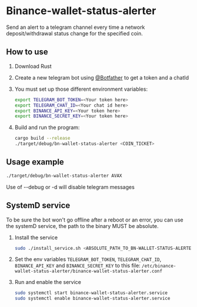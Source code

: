 # Binance-wallet-status-alerter

Send an alert to a telegram channel every time a network deposit/withdrawal status change for the specified coin.

## How to use

1. Download Rust
2. Create a new telegram bot using [@Botfather](https://t.me/botfather) to get a token and a chatId
3. You must set up those different environment variables:

    ```bash
    export TELEGRAM_BOT_TOKEN=<Your token here>
    export TELEGRAM_CHAT_ID=<Your chat id here>
    export BINANCE_API_KEY=<Your token here>
    export BINANCE_SECRET_KEY=<Your token here>
    ```

4. Build and run the program:

    ```bash
    cargo build --release
    ./target/debug/bn-wallet-status-alerter <COIN_TICKET>
    ```

## Usage example

```bash
./target/debug/bn-wallet-status-alerter AVAX
```

Use of --debug or -d will disable telegram messages

## SystemD service

To be sure the bot won't go offline after a reboot or an error, you can use the systemD service, the path to the binary MUST be absolute.  

1. Install the service

    ```bash
    sudo ./install_service.sh <ABSOLUTE_PATH_TO_BN-WALLET-STATUS-ALERTER-BINARY> <COIN_TICKET>
    ```

2. Set the env variables `TELEGRAM_BOT_TOKEN`, `TELEGRAM_CHAT_ID`, `BINANCE_API_KEY` and `BINANCE_SECRET_KEY` to this file: `/etc/binance-wallet-status-alerter/binance-wallet-status-alerter.conf`

3. Run and enable the service

    ```bash
    sudo systemctl start binance-wallet-status-alerter.service
    sudo systemctl enable binance-wallet-status-alerter.service
    ```
